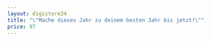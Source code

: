 ```yaml
---
layout: digistore24
title: "\"Mache dieses Jahr zu deinem besten Jahr bis jetzt!\""
price: 97
---
```

